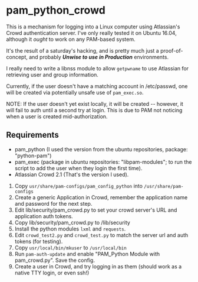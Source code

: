 pam_python_crowd
================

This is a mechanism for logging into a Linux computer using Atlassian's Crowd authentication server.  I've only really tested it on Ubuntu 16.04, although it *ought* to work on any PAM-based system.

It's the result of a saturday's hacking, and is pretty much just a proof-of-concept, and probably ***Unwise to use in Production*** environments.

I really need to write a libnss module to allow `getpwname` to use Atlassian for retrieving user and group information.

Currently, if the user doesn't have a matching account in /etc/passwd, one will be created via potentially unsafe use of `pam_exec.so`.

NOTE: If the user doesn't yet exist locally, it will be created -- however, it will fail to auth until a second try at login. This is due to PAM not noticing when a user is created mid-authorization.

Requirements
------------

* pam_python (I used the version from the ubuntu repositories, package: "python-pam")
* pam_exec (package in ubuntu repositories: "libpam-modules"; to run the script to add the user when they login the first time).
* Atlassian Crowd 2.1 (That's the version I used).

1. Copy `usr/share/pam-configs/pam_config_python` into `/usr/share/pam-configs`
1. Create a generic Application in Crowd, remember the application name and password for the next step.
1. Edit lib/security/pam_crowd.py to set your crowd server's URL and application auth tokens.
1. Copy lib/security/pam_crowd.py to /lib/security
1. Install the python modules `lxml` and `requests`.
1. Edit `crowd_test2.py` and `crowd_test.py` to match the server url and auth tokens (for testing).
1. Copy `usr/local/bin/mkuser` to `/usr/local/bin`
1. Run `pam-auth-update` and enable "PAM_Python Module with pam_crowd.py".  Save the config.
1. Create a user in Crowd, and try logging in as them (should work as a native TTY login, or even ssh!)

